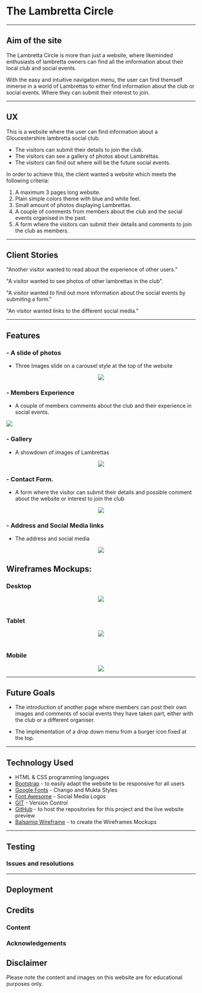 # The Lambretta Circle

---

## Aim of the site

The Lambretta Circle is more than just a website, where likeminded enthusiasts of lambretta owners
can find all the imformation about their local club and social events.

With the easy and intuitive navigation menu, the user can find themself inmerse in a world of Lambrettas to either find information about the club or social events. Where they can submit their interest to join.

---

## UX

This is a website where the user can find information about a Gloucestershire lambretta social club.

* The visitors can submit their details to join the club.
* The visitors can see a gallery of photos about Lambrettas.
* The visitors can find out where will be the future social events.

In order to achieve this, the client wanted a website which meets the following criteria:

1. A maximum 3 pages long website.
2. Plain simple colors theme with blue and white feel.
3. Small amount of photos displaying Lambrettas.
4. A couple of comments from members about the club and the social events organised in the past.
5. A form where the visitors can submit their details and comments to join the club as members.

---

## Client Stories

"Another visitor wanted to read about the experience of other users."

"A visitor wanted to see photos of other lambrettas in the club".

"A visitor wanted to find out more information about the social events by submiting a form."

"An visitor wanted links to the different social media."

---

## Features

### - A slide of photos

* Three Images slide on a carousel style at the top of the website
<div style="text-align:center;">
<img src="https://i.ibb.co/r75HNZY/carousel-slide.png"></img>
</div>

### - Members Experience 

* A couple of members comments about the club and their experience in social events.

![](./members-comment.png)

### - Gallery 

* A showdown of images of Lambrettas
<div style="text-align:center;">
<img src="https://i.ibb.co/k69MSCT/gallery.png"></img>
</div>

### - Contact Form.

* A form where the visitor can submit their details and possible comment about the website or interest to join the club
<div style="text-align:center;">
<img src="https://i.ibb.co/jJDRYq6/contact-form.png"></img>
</div>

### - Address and Social Media links

* The address and social media 
<div style="text-align:center;">
<img src="https://i.ibb.co/YR5fVZ7/address-section.png"></img>
</div>

## Wireframes Mockups:

### Desktop

<div style="text-align:center;">
<img src="https://i.ibb.co/Wt4HjVG/the-lambretta-circle-desktop.png"></img>
</div>

<br>

### Tablet

<div style="text-align:center;">
<img src="https://i.ibb.co/Hpjw5Lq/the-lambretta-circle-tablet.png"></img>
</div>

<br>

### Mobile

<div style="text-align:center;">
<img src="https://i.ibb.co/jWRc70B/the-lambretta-circle-phone.png"></img><br>
</div>

---

## Future Goals

* The introduction of another page where members can post their own images and comments of social events they have taken part, either with the club or a different organiser.

* The implementation of a drop down menu from a burger icon fixed at the top.

---

## Technology Used

* HTML & CSS programming languages
* [Bootstrap](https://getbootstrap.com/) - to easily adapt the website to be responsive for all users
* [Google Fonts](https://fonts.google.com/) - Chango and Mukta Styles
* [Font Awesome](https://fontawesome.com/) - Social Media Logos
* [GIT](https://git-scm.com/) - Version Control
* [GitHub](https://github.com/) - to host the repositories for this project and the live website preview
* [Balsamiq Wireframe](https://balsamiq.com/) - to create the Wireframes Mockups
---

## Testing

### Issues and resolutions

---

## Deployment

## Credits

### Content

### Acknowledgements

## Disclaimer
Please note the content and images on this website are for educational purposes only.